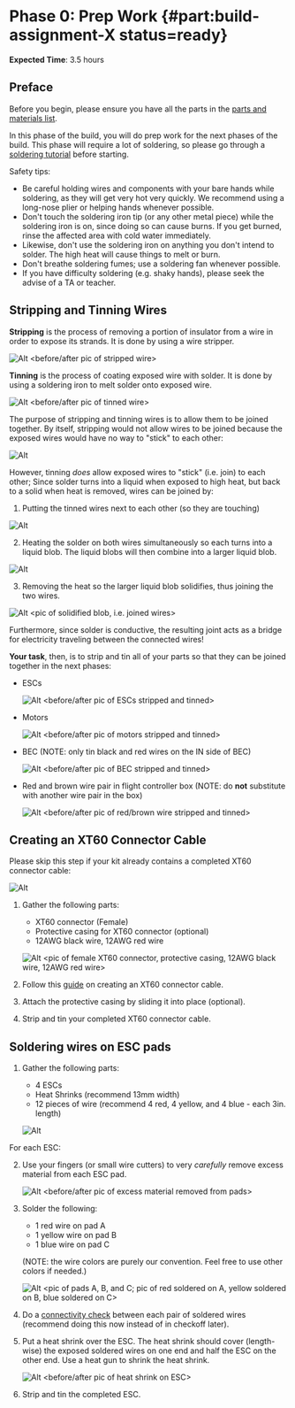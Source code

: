 # Phase 0: Prep Work {#part:build-assignment-X status=ready}
**Expected Time**: 3.5 hours

## Preface

Before you begin, please ensure you have all the parts in the [parts and materials list]().

In this phase of the build, you will do prep work for the next phases of the build. This phase will require a lot of soldering, so please go through a [soldering tutorial](https://www.youtube.com/watch?v=Qps9woUGkvI) before starting.

Safety tips:
- Be careful holding wires and components with your bare hands while soldering, as they will get very hot very quickly. We recommend using a long-nose plier or helping hands whenever possible.
- Don't touch the soldering iron tip (or any other metal piece) while the soldering iron is on, since doing so can cause burns. If you get burned, rinse the affected area with cold water immediately.
- Likewise, don't use the soldering iron on anything you don't intend to solder. The high heat will cause things to melt or burn.
- Don't breathe soldering fumes; use a soldering fan whenever possible.
- If you have difficulty soldering (e.g. shaky hands), please seek the advise of a TA or teacher.

## Stripping and Tinning Wires
**Stripping** is the process of removing a portion of insulator from a wire in order to expose its strands. It is done by using a wire stripper.

![Alt](/X.png "Title") <before/after pic of stripped wire>

**Tinning** is the process of coating exposed wire with solder. It is done by using a soldering iron to melt solder onto exposed wire.

![Alt](/X.png "Title") <before/after pic of tinned wire>

The purpose of stripping and tinning wires is to allow them to be joined together. By itself, stripping would not allow wires to be joined because the exposed wires would have no way to "stick" to each other:

![Alt](/X.png "Title") <pic of stripped wires trying to be joined>

However, tinning *does* allow exposed wires to "stick" (i.e. join) to each other; Since solder turns into a liquid when exposed to high heat, but back to a solid when heat is removed, wires can be joined by:
1. Putting the tinned wires next to each other (so they are touching)

  ![Alt](/X.png "Title") <pic of tinned wires next to each other>
  
2. Heating the solder on both wires simultaneously so each turns into a liquid blob. The liquid blobs will then combine into a larger liquid blob.

  ![Alt](/X.png "Title") <pic of simultaneous melting>
  
3. Removing the heat so the larger liquid blob solidifies, thus joining the two wires.

  ![Alt](/X.png "Title") <pic of solidified blob, i.e. joined wires>

Furthermore, since solder is conductive, the resulting joint acts as a bridge for electricity traveling between the connected wires!

**Your task**, then, is to strip and tin all of your parts so that they can be joined together in the next phases:
- ESCs

  ![Alt](/X.png "Title") <before/after pic of ESCs stripped and tinned>
  
- Motors

  ![Alt](/X.png "Title") <before/after pic of motors stripped and tinned>
  
- BEC (NOTE: only tin black and red wires on the IN side of BEC)
  
  ![Alt](/X.png "Title") <before/after pic of BEC stripped and tinned>
  
- Red and brown wire pair in flight controller box (NOTE: do **not** substitute with another wire pair in the box)

  ![Alt](/X.png "Title") <before/after pic of red/brown wire stripped and tinned>

## Creating an XT60 Connector Cable
Please skip this step if your kit already contains a completed XT60 connector cable:

![Alt](/X.png "Title") <pic of complete XT60H connector cable>

1. Gather the following parts:
    - XT60 connector (Female)
    - Protective casing for XT60 connector (optional)
    - 12AWG black wire, 12AWG red wire
    
    ![Alt](/X.png "Title") <pic of female XT60 connector, protective casing, 12AWG black wire, 12AWG red wire>
    
2. Follow this [guide](http://www.mindsensors.com/blog/how-to/tutorial-soldering-xt60-connectors) on creating an XT60 connector cable.
3. Attach the protective casing by sliding it into place (optional).
4. Strip and tin your completed XT60 connector cable.

## Soldering wires on ESC pads

1. Gather the following parts:
   - 4 ESCs
   - Heat Shrinks (recommend 13mm width)
   - 12 pieces of wire (recommend 4 red, 4 yellow, and 4 blue - each 3in. length)
   
   ![Alt](/X.png "Title") <pic of listed parts>

For each ESC:

2. Use your fingers (or small wire cutters) to very *carefully* remove excess material from each ESC pad.

   ![Alt](/X.png "Title") <before/after pic of excess material removed from pads>

3. Solder the following:
   - 1 red wire on pad A
   - 1 yellow wire on pad B
   - 1 blue wire on pad C
   
   (NOTE: the wire colors are purely our convention. Feel free to use other colors if needed.)
   
   ![Alt](/X.png "Title") <pic of pads A, B, and C; pic of red soldered on A, yellow soldered on B, blue soldered on C>
   
4. Do a [connectivity check]() between each pair of soldered wires (recommend doing this now instead of in checkoff later).

5. Put a heat shrink over the ESC. The heat shrink should cover (length-wise) the exposed soldered wires on one end and half the ESC on the other end. Use a heat gun to shrink the heat shrink.

   ![Alt](/X.png "Title") <before/after pic of heat shrink on ESC>
   
6. Strip and tin the completed ESC.

